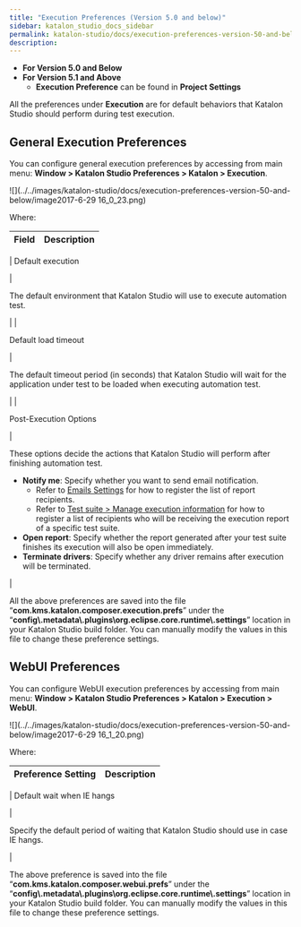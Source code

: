```yaml
---
title: "Execution Preferences (Version 5.0 and below)" 
sidebar: katalon_studio_docs_sidebar
permalink: katalon-studio/docs/execution-preferences-version-50-and-below.html 
description: 
---
```

*   **For Version 5.0 and Below**
*   **For Version 5.1 and Above**
    *   **Execution Preference** can be found in **Project Settings**

All the preferences under **Execution** are for default behaviors that Katalon Studio should perform during test execution. 

General Execution Preferences
-----------------------------

You can configure general execution preferences by accessing from main menu: **Window > Katalon Studio Preferences > Katalon > Execution**.

![](../../images/katalon-studio/docs/execution-preferences-version-50-and-below/image2017-6-29 16_0_23.png)

Where:

| Field | Description |
| --- | --- |
| 
Default execution

 | 

The default environment that Katalon Studio will use to execute automation test.

 |
| 

Default load timeout

 | 

The default timeout period (in seconds) that Katalon Studio will wait for the application under test to be loaded when executing automation test.

 |
| 

Post-Execution Options

 | 

These options decide the actions that Katalon Studio will perform after finishing automation test.

*   **Notify me**: Specify whether you want to send email notification.
    *   Refer to [Emails Settings](/display/KD/Emails+Settings) for how to register the list of report recipients.
    *   Refer to [Test suite > Manage execution information](/pages/viewpage.action?pageId=786668) for how to register a list of recipients who will be receiving the execution report of a specific test suite.
*   **Open report**: Specify whether the report generated after your test suite finishes its execution will also be open immediately.
*   **Terminate drivers**: Specify whether any driver remains after execution will be terminated.

 |

All the above preferences are saved into the file “**com.kms.katalon.composer.execution.prefs**” under the “**config\\.metadata\\.plugins\\org.eclipse.core.runtime\\.settings**” location in your Katalon Studio build folder. You can manually modify the values in this file to change these preference settings.

WebUI Preferences
-----------------

You can configure WebUI execution preferences by accessing from main menu: **Window > Katalon Studio Preferences > Katalon > Execution > WebUI**.

![](../../images/katalon-studio/docs/execution-preferences-version-50-and-below/image2017-6-29 16_1_20.png)

Where:

| Preference Setting | Description |
| --- | --- |
| 
Default wait when IE hangs

 | 

Specify the default period of waiting that Katalon Studio should use in case IE hangs.

 |

The above preference is saved into the file “**com.kms.katalon.composer.webui.prefs**” under the “**config\\.metadata\\.plugins\\org.eclipse.core.runtime\\.settings**” location in your Katalon Studio build folder. You can manually modify the values in this file to change these preference settings.
